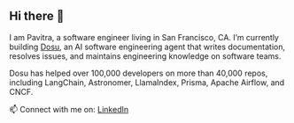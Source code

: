 ## Hi there 👋

<!--
**pavitrabhalla/pavitrabhalla** is a ✨ _special_ ✨ repository because its `README.md` (this file) appears on your GitHub profile.

Here are some ideas to get you started:

- 🔭 I’m currently working on ...
- 🌱 I’m currently learning ...
- 👯 I’m looking to collaborate on ...
- 🤔 I’m looking for help with ...
- 💬 Ask me about ...
- 📫 How to reach me: ...
- 😄 Pronouns: ...
- ⚡ Fun fact: ...
-->

I am Pavitra, a software engineer living in San Francisco, CA. I’m currently building [Dosu](https://dosu.dev), an AI software engineering agent that writes documentation, resolves issues, and maintains engineering knowledge on software teams.

Dosu has helped over 100,000 developers on more than 40,000 repos, including LangChain, Astronomer, LlamaIndex, Prisma, Apache Airflow, and CNCF.

📫 Connect with me on: [LinkedIn](https://www.linkedin.com/in/pavitrabhalla/)


